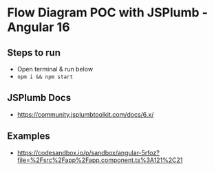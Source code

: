 # Flow Diagram POC with JSPlumb - Angular 16

## Steps to run

- Open terminal & run below
- `npm i && npm start`

## JSPlumb Docs
- https://community.jsplumbtoolkit.com/docs/6.x/

## Examples
- https://codesandbox.io/p/sandbox/angular-5rfoz?file=%2Fsrc%2Fapp%2Fapp.component.ts%3A121%2C21